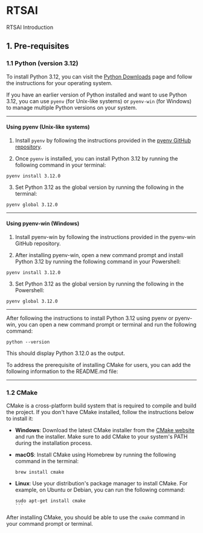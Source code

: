# RTSAI

RTSAI Introduction

## 1. Pre-requisites

### 1.1 Python (version 3.12)

To install Python 3.12, you can visit the [Python Downloads](https://www.python.org/downloads/) page and follow the instructions for your operating system.

If you have an earlier version of Python installed and want to use Python 3.12, you can use `pyenv` (for Unix-like systems) or `pyenv-win` (for Windows) to manage multiple Python versions on your system.

------

#### Using pyenv (Unix-like systems)

1. Install `pyenv` by following the instructions provided in the [pyenv GitHub repository](https://github.com/pyenv/pyenv#installation).

2. Once `pyenv` is installed, you can install Python 3.12 by running the following command in your terminal: 

```pyenv install 3.12.0```

3. Set Python 3.12 as the global version by running the following in the terminal:

```pyenv global 3.12.0```

------

#### Using pyenv-win (Windows)

1. Install pyenv-win by following the instructions provided in the pyenv-win GitHub repository.

2. After installing pyenv-win, open a new command prompt and install Python 3.12 by running the following command in your Powershell:

```pyenv install 3.12.0```

3. Set Python 3.12 as the global version by running the following in the Powershell:

```pyenv global 3.12.0```

------

After following the instructions to install Python 3.12 using pyenv or pyenv-win, you can open a new command prompt or terminal and run the following command: 

```python --version```

This should  display Python 3.12.0 as the output. 

To address the prerequisite of installing CMake for users, you can add the following information to the README.md file:

------

### 1.2 CMake

CMake is a cross-platform build system that is required to compile and build the project. If you don't have CMake installed, follow the instructions below to install it:

- **Windows**: Download the latest CMake installer from the [CMake website](https://cmake.org/download/) and run the installer. Make sure to add CMake to your system's PATH during the installation process.

- **macOS**: Install CMake using Homebrew by running the following command in the terminal:
  ```shell
  brew install cmake
  ```

- **Linux**: Use your distribution's package manager to install CMake. For example, on Ubuntu or Debian, you can run the following command:
  ````shell
  sudo apt-get install cmake
  ```

After installing CMake, you should be able to use the `cmake` command in your command prompt or terminal.

```
